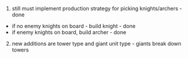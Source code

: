 1.  still must implement production strategy for picking knights/archers - done 
  - if no enemy knights on board - build knight - done 
  - if enemy knights on board, build archer - done 
2.  new additions are tower type and giant unit type - giants break down towers 